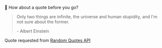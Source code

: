 📣 How about a quote before you go?

> Only two things are infinite, the universe and human stupidity, and I'm not sure about the former.
>
> <p>- Albert Einstein</p>

Quote requested from [Random Quotes API](https://github.com/lukePeavey/quotable)
